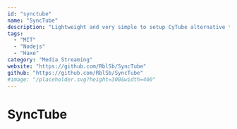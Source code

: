 ```yaml
---
id: "synctube"
name: "SyncTube"
description: "Lightweight and very simple to setup CyTube alternative to watch videos with friends and chat."
tags:
  - "MIT"
  - "Nodejs"
  - "Haxe"
category: "Media Streaming"
website: "https://github.com/RblSb/SyncTube"
github: "https://github.com/RblSb/SyncTube"
#image: "/placeholder.svg?height=300&width=400"
---
```


# SyncTube

